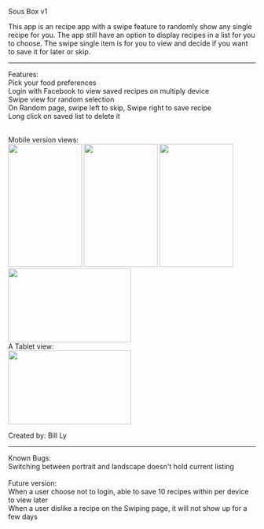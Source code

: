 

Sous Box v1

This app is an recipe app with a swipe feature to randomly show any single recipe for you. The app still have an option to display recipes in a list for you to choose. The swipe single item is for you to view and decide if you want to save it for later or skip. 

----------------------

<html>
<body>
<p>Features:
<br>Pick your food preferences
<br>Login with Facebook to view saved recipes on multiply device
<br>Swipe view for random selection
<br>On Random page, swipe left to skip, Swipe right to save recipe
<br>Long click on saved list to delete it
</p>

<br>
Mobile version views:<br>
<img src="http://i.imgur.com/4idAGUT.png" width = "150" height = "250">
<img src="http://imgur.com/i8TdUK3.png" width = "150" height = "250">
<img src="http://i.imgur.com/OAMDxfj.png" width = "150" height = "250">
<br>
<img src="http://i.imgur.com/5xkGoxC.png" width = "250" height = "150">

<br>
A Tablet view: <br>
<img src="http://i.imgur.com/aYXXai0.png" width = "250" height = "150">


<p>Created by: Bill Ly</p>

--------------------

<p>Known Bugs:
<br>Switching between portrait and landscape doesn't hold current listing

<br>
<br>Future version: 
<br> When a user choose not to login, able to save 10 recipes within per device to view later
<br> When a user dislike a recipe on the Swiping page, it will not show up for a few days

</p>

</body>
</html>
